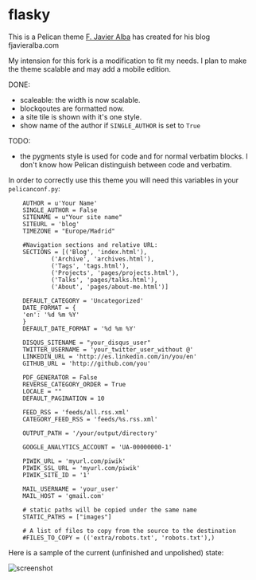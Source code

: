# flasky

This is a Pelican theme [F. Javier Alba](https://github.com/fjavieralba/flasky)
has created for his blog fjavieralba.com

My intension for this fork is a modification to fit my needs. I plan to make
the theme scalable and may add a mobile edition.

DONE:

* scaleable: the width is now scalable.
* blockqoutes are formatted now.
* a site tile is shown with it's one style.
* show name of the author if `SINGLE_AUTHOR` is set to `True`

TODO:

* the pygments style is used for code and for normal verbatim blocks. I don't
  know how Pelican distinguish between code and verbatim.

In order to correctly use this theme you will need this variables in your
`pelicanconf.py`:

~~~~~ {.python}
    AUTHOR = u'Your Name'
    SINGLE_AUTHOR = False
    SITENAME = u"Your site name"
    SITEURL = 'blog'
    TIMEZONE = "Europe/Madrid"

    #Navigation sections and relative URL:
    SECTIONS = [('Blog', 'index.html'),
            ('Archive', 'archives.html'),
            ('Tags', 'tags.html'),
            ('Projects', 'pages/projects.html'),
            ('Talks', 'pages/talks.html'),
            ('About', 'pages/about-me.html')]

    DEFAULT_CATEGORY = 'Uncategorized'
    DATE_FORMAT = {
    'en': '%d %m %Y'
    }
    DEFAULT_DATE_FORMAT = '%d %m %Y'

    DISQUS_SITENAME = "your_disqus_user"
    TWITTER_USERNAME = 'your_twitter_user_without @'
    LINKEDIN_URL = 'http://es.linkedin.com/in/you/en'
    GITHUB_URL = 'http://github.com/you'

    PDF_GENERATOR = False
    REVERSE_CATEGORY_ORDER = True
    LOCALE = ""
    DEFAULT_PAGINATION = 10

    FEED_RSS = 'feeds/all.rss.xml'
    CATEGORY_FEED_RSS = 'feeds/%s.rss.xml'

    OUTPUT_PATH = '/your/output/directory'

    GOOGLE_ANALYTICS_ACCOUNT = 'UA-00000000-1'

    PIWIK_URL = 'myurl.com/piwik'
    PIWIK_SSL_URL = 'myurl.com/piwik'
    PIWIK_SITE_ID = '1'

    MAIL_USERNAME = 'your_user'
    MAIL_HOST = 'gmail.com'

    # static paths will be copied under the same name
    STATIC_PATHS = ["images"]

    # A list of files to copy from the source to the destination
    #FILES_TO_COPY = (('extra/robots.txt', 'robots.txt'),)
~~~~~

Here is a sample of the current (unfinished and unpolished) state:

![screenshot](https://raw.github.com/joede/flasky/master/screenshot.jpg)
